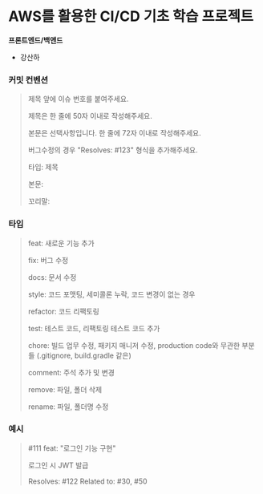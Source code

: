 # AWS를 활용한 CI/CD 기초 학습 프로젝트

**프론트엔드/백앤드**
- 강산하

### 커밋 컨벤션
> 제목 앞에 이슈 번호를 붙여주세요.
> 
> 제목은 한 줄에 50자 이내로 작성해주세요.
> 
> 본문은 선택사항입니다. 한 줄에 72자 이내로 작성해주세요.
> 
> 버그수정의 경우 "Resolves: #123" 형식을 추가해주세요.
> 
> 타입: 제목
> 
> 본문: 
> 
> 꼬리말:

### 타입

> feat: 새로운 기능 추가
> 
> fix: 버그 수정
> 
> docs: 문서 수정
> 
> style: 코드 포맷팅, 세미콜론 누락, 코드 변경이 없는 경우
> 
> refactor: 코드 리팩토링
> 
> test: 테스트 코드, 리팩토링 테스트 코드 추가
> 
> chore: 빌드 업무 수정, 패키지 매니저 수정, production code와 무관한 부분들 (.gitignore, build.gradle 같은)
> 
> comment: 주석 추가 및 변경
> 
> remove: 파일, 폴더 삭제
> 
> rename: 파일, 폴더명 수정

### 예시

> #111 feat: "로그인 기능 구현"
> 
> 로그인 시 JWT 발급
> 
> Resolves: #122
> Related to: #30, #50

